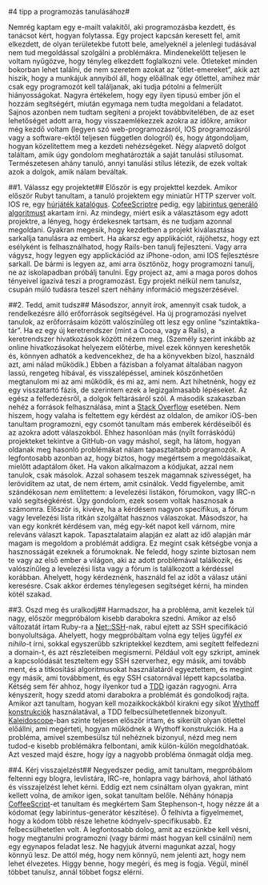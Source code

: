 #4 tipp a programozás tanulásához#

Nemrég kaptam egy e-mailt valakitől, aki programozásba kezdett, és tanácsot kért, hogyan folytassa.  Egy project kapcsán keresett fel, amit elkezdett, de olyan területekbe futott bele, amelyeknél a jelenlegi tudásával nem tud megoldással szolgálni a problémákra.
Mindenekelőtt teljesen le voltam nyűgözve, hogy tényleg elkezdett foglalkozni vele. Ötleteket minden bokorban lehet találni, de nem szeretem azokat az “ötlet-emereket”, akik azt hiszik, hogy a munkájuk annyiból áll, hogy előállnak egy ötlettel, amihez már csak egy programozót kell találjanak, aki tudja pótolni a felmerült hiányosságokat. Nagyra értékelem, hogy egy ilyen tipusú ember jön el hozzám segítségért, miután egymaga nem tudta megoldani a feladatot.
Sajnos azonben nem tudtam segíteni a projekt továbbvitelében, de az eset lehetőséget adott arra, hogy visszaemlékezzek azokra az időkre, amikor még kezdő voltam (legyen szó web-programozásról, IOS programozásról vagy a software-ektől teljesen független dologról) és, hogy átgondoljam, hogyan közelítettem meg a kezdeti nehézségeket.
Négy alapvető dolgot találtam, amik úgy gondolom meghatározták a saját tanulási stílusomat. Természetesen ahány tanuló, annyi tanulási stílus létezik, de ezek voltak azok a dolgok, amik nálam beváltak.


##1. Válassz egy projektet##
Először is egy projekttel kezdek. Amikor először Rubyt tanultam, a tanuló projektem egy miniatűr HTTP szerver volt. IOS re, egy [húrjáték katalógus](http://www.ekawada.com/). [CofeeScriptre](http://coffeescript.org/) pedig, egy [labirintus generáló algoritmust](http://weblog.jamisbuck.org/2011/2/7/maze-generation-algorithm-recap) akartam írni. Az mindegy, miért esik a választásom egy adott projektre, a lényeg, hogy érdekesnek tartsam, és ne tudjam azonnal megoldani.
Gyakran megesik, hogy kezdetben a projekt kiválasztása sarkallja tanulásra az embert. Ha akarsz egy applikációt, rájöhetsz, hogy ezt esélyként is felhasználhatod, hogy Rails-ben tanulj fejleszteni. Vagy arra vágysz, hogy legyen egy applickációd az iPhone-odon, ami IOS fejlesztésre sarkall.
De bármi is legyen az, ami arra ösztönöz, hogy programozni tanulj, ne az iskolapadban próbálj tanulni. Egy project az, ami a maga poros dohos tényeivel igazivá teszi a programozást. Egy projekt nélkül nem tanulsz, csupán múló tudásra teszel szert néhány információ megszerzésével.

##2. Tedd, amit tudsz##
Másodszor, annyit írok, amennyit csak tudok, a rendelkezésre álló erőforrások segítségével. Ha új programozási nyelvet tanulok, az erőforrásaim között valószínűleg ott lesz egy online “szintaktika-tár”. Ha ez egy új keretrendszer (mint a Cocoa, vagy a Rails), a keretrendszer hivatkozások között nézem meg. (Személy szerint inkább az online hivatkozásokat helyezem előtérbe, mivel ezek könnyen kereshetők és, könnyen adhatók a kedvencekhez, de ha a könyvekben bízol, használd azt, ami nálad működik.) Ebben a fázisban a folyamat általában nagyon lassú, rengeteg hibával, és visszalépéssel, aminek köszönhetően megtanulom mi az ami működik, és mi az, ami nem. Azt hihetnénk, hogy ez egy visszatartó fázis, de szerintem ezek a legizgalmasabb lépéseket. Az egész a felfedezésről, a dolgok feltárásáról szól.
A második szakaszban nehéz a források felhasználása, mint a [Stack Overflow](http://stackoverflow.com/) esetében. Nem hiszem, hogy valaha is feltettem egy kérdést az oldalon, de amikor iOS-ben tanultam programozni, egy csomót tanultam más emberek kérdéseiből és az azokra adott válaszokból. Ehhez hasonlóan más (nyílt forráskódú) projekteket tekintve a GitHub-on vagy máshol, segít, ha látom, hogyan oldanak meg hasonló problémákat nálam tapasztaltabb programozók. A legfontosabb azonban az, hogy biztos, hogy megértsem a megoldásaikat, mielőtt adaptálom őket. Ha vakon alkalmazom a kódjukat, azzal nem tanulok, csak másolok. Azzal sohasem teszek magamnak szívességet, ha lerövidítem az utat, de nem értem, amit csinálok.
Vedd figyelembe, amit szándékosan *nem* említettem: a levelezési listákon, fórumokon, vagy IRC-n való segítségkérést. Úgy gondolom, ezek sosem voltak hasznosak a számomra. Először is, kivéve, ha a kérdésem nagyon specifikus, a fórum vagy levelezési lista ritkán szolgáltat hasznos válaszokat. Másodszor, ha van egy konkrét kérdésem van, még egy-két napot kell várnom, mire releváns választ kapok. Tapasztalataim alapján ez alatt az idő alapján már magam is megoldom a problémát addigra. Ez megint csak kétségbe vonja a hasznosságát ezeknek a fórumoknak. Ne feledd, hogy szinte biztosan nem te vagy az első ember a világon, aki az adott problémával találkozik, és valószínűleg a levelezési lista vagy a fórum is találkozott a kérdéssel korábban. Ahelyett, hogy kérdeznénk, használd fel az időt a válasz utáni keresésre. Csak akkor érdemes ténylegesen segítséget kérni, ha minden kötél szakad.

##3. Oszd meg és uralkodj##
Harmadszor, ha a probléma, amit kezelek túl nagy, először megpróbálom kisebb darabokra szedni. Amikor az első változatát írtam Ruby-ra a [Net::SSH](https://github.com/net-ssh/net-ssh)-nak, rabul ejtett az SSH specifikáció bonyolultsága. Ahelyett, hogy megpróbáltam volna egy teljes ügyfél *ex nihilo*-t írni, sokkal egyszerűbb szkriptekkel kezdtem, ami segített felfedezni a domain-t, és azt részleteiben megismerni. Például volt egy szkript, aminek a kapcsolódását teszteltem egy SSH szerverhez, egy másik, ami tovább ment, és a titkosítási algoritmusokat használatáról egyeztettem, és megint egy másik, ami továbbment, és egy SSH csatornával lépett kapcsolatba.
Kétség sem fér ahhoz, hogy ilyenkor tud a [TDD](http://en.wikipedia.org/wiki/Test-driven_development) igazán ragyogni. Arra kényszerít, hogy szedd atomi darabokra a problémát és gondolkodj rajta. Amikor azt tanultam, hogyan kell mozaikkockákból kirakni egy síkot [Wythoff konstrukciók](http://en.wikipedia.org/wiki/Wythoff_construction) használatával, a TDD felbecsülhetetlennek bizonyult. [Kaleidoscope](https://github.com/jamis/kaleidoscope)-ban szinte teljesen először írtam, és sikerült olyan ötlettel előállni, ami megérteti, hogyan működnek a Wythoff konstrukciók.
Ha a probléma, amivel szembesülsz túl nehéznek bizonyul, nézd meg nem tudod-e kisebb problémákra felbontani, amik külön-külön megoldhatóak. Azt veszed majd észre, hogy így a nagyobb probléma önmagát oldja meg.

##4. Kérj visszajelzést##
Negyedszer pedig, amit tanultam, megpróbálom feltenni egy blogra, levlistára, IRC-re, honlapra vagy bárhová, ahol látható és visszajelzést lehet kérni. Eddig ezt nem csináltam olyan gyakran, mint kellett volna, de amikor igen, sokat tanultam belőle. Néhány hónapja [CoffeeScript](http://coffeescript.org/)-et tanultam és megkértem Sam Stephenson-t, hogy nézze át a kódomat (egy labirintus-generátor készítése). Ő felhívta a figyelmemet, hogy a kódom több része lehetne kódnyelv-specifikusabb. Ez felbecsülhetetlen volt.
A legfontosabb dolog, amit az eszünkbe kell vésni, hogy megtanulni programozni (vagy bármi mást hogyan kell csinálni) nem egy egynapos feladat lesz. Ne hagyjuk átverni magunkat azzal, hogy könnyű lesz. De attól még, hogy nem könnyű, nem jelenti azt, hogy nem lehet élvezetes. Higgy benne, hogy megéri, és meg is fogja. Végül, minél többet tanulsz, annál többet fogsz elérni.
